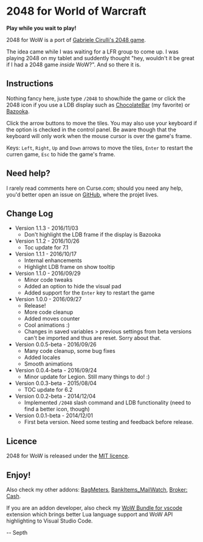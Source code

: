 # 2048 for World of Warcraft

**Play while you wait to play!**

2048 for WoW is a port of [Gabriele Cirulli's 2048 game](http://gabrielecirulli.github.io/2048/).

The idea came while I was waiting for a LFR group to come up. I was playing 2048 on my tablet and suddently thought "hey, wouldn't it be great if I had a 2048 game *inside* WoW?". And so there it is.


## Instructions

Nothing fancy here, juste type `/2048` to show/hide the game or click the 2048 icon if you use a LDB display such as [ChocolateBar](https://mods.curse.com/addons/wow/chocolatebar) (my favorite) or [Bazooka](https://mods.curse.com/addons/wow/bazooka).

Click the arrow buttons to move the tiles. You may also use your keyboard if the option is checked in the control panel. Be aware though that the keyboard will only work when the mouse cursor is over the game's frame.

Keys: `Left`, `Right`, `Up` and `Down` arrows to move the tiles, `Enter` to restart the curren game, `Esc` to hide the game's frame.


## Need help?

I rarely read comments here on Curse.com; should you need any help, you'd better open an issue on [GitHub](https://github.com/Septh/WoW-2048 "GitHub repository"), where the projet lives.


## Change Log

* Version 1.1.3 - 2016/11/03
	* Don't highlight the LDB frame if the display is Bazooka
* Version 1.1.2 - 2016/10/26
	* Toc update for 7.1
* Version 1.1.1 - 2016/10/17
	* Internal enhancements
	* Highlight LDB frame on show tooltip
* Version 1.1.0 - 2016/09/29
	* Minor code tweaks
	* Added an option to hide the visual pad
	* Added support for the `Enter` key to restart the game
* Version 1.0.0 - 2016/09/27
	* Release!
	* More code cleanup
	* Added moves counter
	* Cool animations :)
	* Changes in saved variables > previous settings from beta versions can't be imported and thus are reset. Sorry about that.
* Version 0.0.5-beta - 2016/09/26
	* Many code cleanup, some bug fixes
	* Added locales
	* Smooth animations
* Version 0.0.4-beta - 2016/09/24
	* Minor update for Legion. Still many things to do! :)
* Version 0.0.3-beta - 2015/08/04
	* TOC update for 6.2
* Version 0.0.2-beta - 2014/12/04
	* Implemented `/2048` slash command and LDB functionality (need to find a better icon, though)
* Version 0.0.1-beta - 2014/12/01
	* First beta version. Need some testing and feedback before release.


## Licence

2048 for WoW is released under the [MIT licence](https://opensource.org/licenses/MIT).


## Enjoy!

Also check my other addons: [BagMeters](https://www.curse.com/addons/wow/bagmeters), [BankItems_MailWatch](https://www.curse.com/addons/wow/bankitems_mailwatch), [Broker: Cash](https://www.curse.com/addons/wow/broker_cash).

If you are an addon developer, also check my [WoW Bundle for vscode](https://marketplace.visualstudio.com/items?itemName=Septh.wow-bundle) extension which brings better Lua language support and WoW API highlighting to Visual Studio Code.

-- Septh
